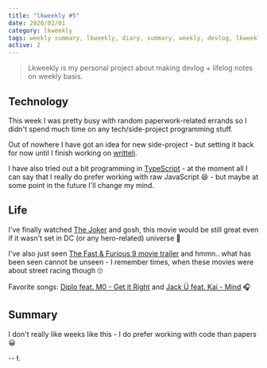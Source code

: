 ```yaml
---
title: "lkweekly #5"
date: 2020/02/01
category: lkweekly
tags: weekly summary, lkweekly, diary, summary, weekly, devlog, lkweekly2020
active: 2
---
```


> Lkweekly is my personal project about making devlog + lifelog notes on weekly basis.

## Technology

This week I was pretty busy with random paperwork-related errands so I didn't spend much time on any tech/side-project programming stuff.

Out of nowhere I have got an idea for new side-project - but setting it back for now until I finish working on [writteli](https://github.com/writteli/writteli).

I have also tried out a bit programming in [TypeScript](https://www.typescriptlang.org/) - at the moment all I can say that I really do prefer working with raw JavaScript 😆 - but maybe at some point in the future I'll change my mind.

## Life

I've finally watched [The Joker](https://www.imdb.com/title/tt7286456/) and gosh, this movie would be still great even if it wasn't set in DC (or any hero-related) universe 🎥

I've also just seen [The Fast & Furious 9 movie trailer](https://www.youtube.com/watch?v=GuQuWjNUhwQ&feature=youtu.be) and hmmn.. what has been seen cannot be unseen - I remember times, when these movies were about street racing though 🙄

Favorite songs: [Diplo feat. M0 - Get it Right](https://open.spotify.com/track/3mehbiGKy2x5Lz1nRmZ4Vj?si=3VvaQWDpST-0eQzhlK3M_Q) and [Jack Ü feat. Kai - Mind](https://open.spotify.com/track/6ZpR2XFuQJSHAQwg9495KZ?si=79I4IsZaTWqFC3p4mmtdug) 🎧

## Summary

I don't really like weeks like this - I do prefer working with code than papers 😀

-- ł.
